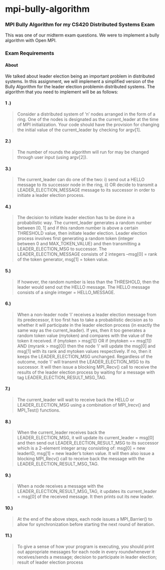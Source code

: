 
# mpi-bully-algorithm
### MPI Bully Algorithm for my CS420 Distributed Systems Exam 
This was one of our midterm exam questions. We were to implement a bully algorithm with Open MPI. 
### Exam Requirements
#### About
We talked about leader election being an important problem in distributed systems. In this assignment, we  will  implement  a  simplified  version  of  the  Bully  Algorithm  for  the leader  election  problemin distributed systems. The algorithm that you need to implement will be as follows: 

#### 1 .) 

> Consider a distributed system of ‘n’ nodes arranged  in  the  form of 
> a ring. One of  the  nodes  is designated  as  the current_leader  at 
> the  time  of  MPI  initialization.  Your  code should  have  the
> provision for changing the initial value of the current_leader by
> checking for argv[1].
#### 2.)
> The  number  of  rounds the  algorithm  will  run  for  may  be 
> changed through  user input  (using argv[2]).

#### 3.)

> The current_leader can do one of the two:  i) send out a HELLO
> message to its successor node in the ring, ii) OR decide to transmit a
> LEADER_ELECTION_MESSAGE message to its successor in order to initiate a leader election process.
#### 4.)
> The decision to initiate leader election has to be done in a
> probabilistic way. The current_leader generates  a  random  number 
> between  [0,  1]  and  if  this  random  number  is  above  a  certain
> THRESHOLD value, then initiate leader election. Leader election
> process involves first generating a   random   token   (integer  
> between   0   and   MAX_TOKEN_VALUE)   and   then   transmitting   a
> LEADER_ELECTION_MSG to successor. The LEADER_ELECTION_MESSAGE consists
> of 2 integers –msg[0] = rank of the token generator, msg[1] = token
> value.
#### 5.)
> If however, the random number is less than the THRESHOLD, then the
> leader would send out the HELLO message. The HELLO message consists of
> a single integer = HELLO_MESSAGE.
#### 6.)
> When a non-leader node ‘i’ receives a leader election message from its
> predecessor, it too first has to take a probabilistic decision as to
> whether it will participate in the leader election process (in exactly
> the same way as the current_leader). If yes, then it too generates a
> random token value (mytoken)  and  compares  with  the  value  of  the
> token  it  received.  if  (mytoken  >  msg[1])  OR  if (mytoken ==
> msg[1]) AND (myrank > msg[0]) then the node ‘i’ will update the msg[0]
> and msg[1] with its rank  and mytoken values  respectively. If no,
> then it keeps the  LEADER_ELECTION_MSG unchanged. Regardless of the
> outcome, node ‘i’ will transmit the LEADER_ELECTION_MSG to its
> successor. It will then issue a blocking MPI_Recv() call to receive
> the results of the leader election process by waiting for a message
> with tag LEADER_ELECTION_RESULT_MSG_TAG.

#### 7.)
> The  current_leader  will  wait  to  receive  back  the  HELLO  or 
> LEADER_ELECTION_MSG  using  a combination of MPI_Irecv() and
> MPI_Test() functions.

#### 8.)
> When   the   current_leader   receives   back   the  
> LEADER_ELECTION_MSG,   it   will   update   its current_leader  = 
> msg[0]  and  then  send  out  LEADER_ELECTION_RESULT_MSG  to  its 
> successor which is a 2-element integer array consisting of: msg[0] =
> new leaderID, msg[1] = new leader’s token value. It will then also
> issue a blocking MPI_Recv() call to receive back the message with the
> LEADER_ELECTION_RESULT_MSG_TAG.

#### 9.)
> When a node receives a message with the
> LEADER_ELECTION_RESULT_MSG_TAG, it updates its current_leader = msg[0]
> of the received message. It then prints out its new leader.

#### 10.)
> At  the  end  of  the  above  steps,  each  node  issues  a 
> MPI_Barrier()  to  allow  for  synchronization before starting the
> next round of iteration.

 
#### 11.)
> To give a sense of how your program is executing, you should print out
> appropriate messages for each node in every roundwhenever it
> receives/sends a message; decision to participate in leader election;
> result of leader election process
